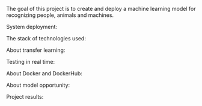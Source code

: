 The goal of this project is to create and deploy a machine learning model for recognizing people, animals and machines.



System deployment: 

The stack of technologies used:


About transfer learning:

Testing in real time:

About Docker and DockerHub:

About model opportunity:


Project results:
